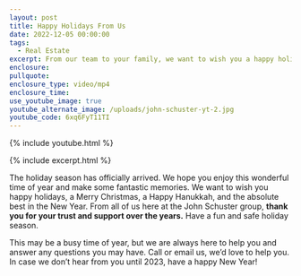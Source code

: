 ```yaml
---
layout: post
title: Happy Holidays From Us
date: 2022-12-05 00:00:00
tags:
  - Real Estate
excerpt: From our team to your family, we want to wish you a happy holiday season.
enclosure:
pullquote:
enclosure_type: video/mp4
enclosure_time:
use_youtube_image: true
youtube_alternate_image: /uploads/john-schuster-yt-2.jpg
youtube_code: 6xq6FyT11TI
---
```

{% include youtube.html %}

{% include excerpt.html %}

The holiday season has officially arrived. We hope you enjoy this wonderful time of year and make some fantastic memories. We want to wish you happy holidays, a Merry Christmas, a Happy Hanukkah, and the absolute best in the New Year. From all of us here at the John Schuster group, **thank you for your trust and support over the years.** Have a fun and safe holiday season.&nbsp;

This may be a busy time of year, but we are always here to help you and answer any questions you may have. Call or email us, we’d love to help you. In case we don’t hear from you until 2023, have a happy New Year\!